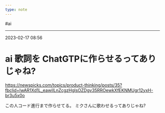 ```yaml
---
type: note
---
```


#ai

---
2023-02-17  08:56

# ai 歌詞を ChatGTPに作らせるってありじゃね?

https://newspicks.com/topics/product-thinking/posts/35?fbclid=IwAR1Xd1L_eawiILnZcgzHglsOZDgv35RROewkXfEKNMUgr12yxH-br3u5x0o

この人コード進行まで作らせてる。
ミクさんに歌わせるってありじゃね?

